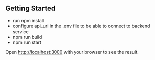 ## Getting Started

- run npm install
- configure api_url in the .env file to be able to connect to backend service 
- npm run build
- npm run start

Open [http://localhost:3000](http://localhost:3000) with your browser to see the result.
